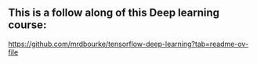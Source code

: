 ## This is a follow along of this Deep learning course:

https://github.com/mrdbourke/tensorflow-deep-learning?tab=readme-ov-file
